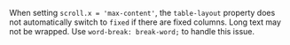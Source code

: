 When setting `scroll.x = 'max-content'`, the `table-layout` property does not automatically switch to `fixed` if there are fixed columns. Long text may not be wrapped. Use `word-break: break-word;` to handle this issue.
